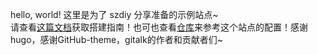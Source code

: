 hello, world! 这里是为了 szdiy 分享准备的示例站点~  
请查看[这篇文档](https://acyanbird.tech/post/%E7%99%BD%E5%AB%96blog/)获取搭建指南！也可也查看[仓库](https://github.com/acyanbird/acyanbird.github.io)来参考这个站点的配置！感谢hugo，感谢GitHub-theme，gitalk的作者和贡献者们~